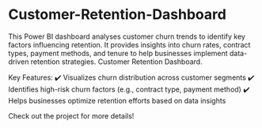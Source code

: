 # Customer-Retention-Dashboard
This Power BI dashboard analyses customer churn trends to identify key factors influencing retention. It provides insights into churn rates, contract types, payment methods, and tenure to help businesses implement data-driven retention strategies. Customer Retention Dashboard.

Key Features:
✔️ Visualizes churn distribution across customer segments
✔️ Identifies high-risk churn factors (e.g., contract type, payment method)
✔️ Helps businesses optimize retention efforts based on data insights

Check out the project for more details! 
